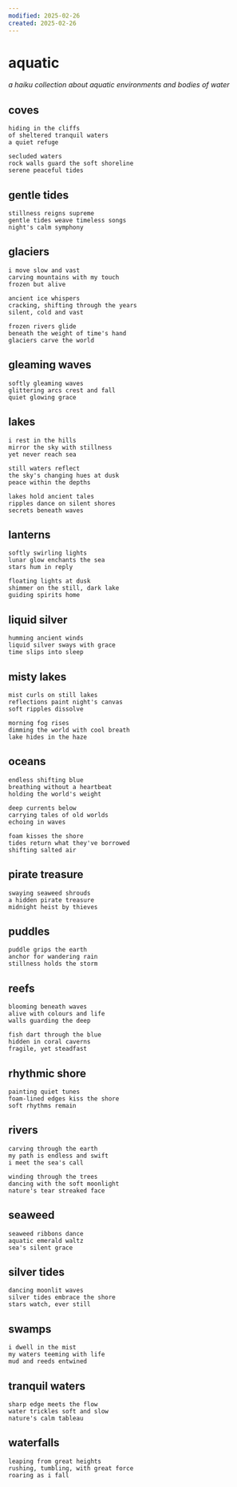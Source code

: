 ```yaml
---
modified: 2025-02-26
created: 2025-02-26
---
```


# aquatic

_a haiku collection about aquatic environments and bodies of water_

## coves

```
hiding in the cliffs
of sheltered tranquil waters
a quiet refuge

secluded waters
rock walls guard the soft shoreline
serene peaceful tides
```

## gentle tides

```
stillness reigns supreme
gentle tides weave timeless songs
night's calm symphony
```

## glaciers

```
i move slow and vast
carving mountains with my touch
frozen but alive

ancient ice whispers
cracking, shifting through the years
silent, cold and vast

frozen rivers glide
beneath the weight of time's hand
glaciers carve the world
```

## gleaming waves

```
softly gleaming waves
glittering arcs crest and fall
quiet glowing grace
```

## lakes

```
i rest in the hills
mirror the sky with stillness
yet never reach sea

still waters reflect
the sky's changing hues at dusk
peace within the depths

lakes hold ancient tales
ripples dance on silent shores
secrets beneath waves
```

## lanterns

```
softly swirling lights
lunar glow enchants the sea
stars hum in reply

floating lights at dusk
shimmer on the still, dark lake
guiding spirits home
```

## liquid silver

```
humming ancient winds
liquid silver sways with grace
time slips into sleep
```

## misty lakes

```
mist curls on still lakes
reflections paint night's canvas
soft ripples dissolve

morning fog rises
dimming the world with cool breath
lake hides in the haze
```

## oceans

```
endless shifting blue
breathing without a heartbeat
holding the world's weight

deep currents below
carrying tales of old worlds
echoing in waves

foam kisses the shore
tides return what they've borrowed
shifting salted air
```

## pirate treasure

```
swaying seaweed shrouds
a hidden pirate treasure
midnight heist by thieves
```

## puddles

```
puddle grips the earth
anchor for wandering rain
stillness holds the storm
```

## reefs

```
blooming beneath waves
alive with colours and life
walls guarding the deep

fish dart through the blue
hidden in coral caverns
fragile, yet steadfast
```

## rhythmic shore

```
painting quiet tunes
foam-lined edges kiss the shore
soft rhythms remain
```

## rivers

```
carving through the earth
my path is endless and swift
i meet the sea's call

winding through the trees
dancing with the soft moonlight
nature's tear streaked face
```

## seaweed

```
seaweed ribbons dance
aquatic emerald waltz
sea's silent grace
```

## silver tides

```
dancing moonlit waves
silver tides embrace the shore
stars watch, ever still
```

## swamps

```
i dwell in the mist
my waters teeming with life
mud and reeds entwined
```

## tranquil waters

```
sharp edge meets the flow
water trickles soft and slow
nature's calm tableau
```

## waterfalls

```
leaping from great heights
rushing, tumbling, with great force
roaring as i fall
```

